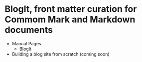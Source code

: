 
# __BlogIt__, front matter curation for Commom Mark and Markdown documents

- Manual Pages
  - [BlogIt](BlogIt.1.md)
- Building a blog site from scratch (coming soon)